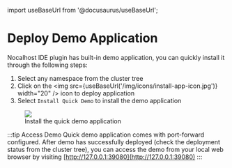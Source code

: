 import useBaseUrl from '@docusaurus/useBaseUrl';

# Deploy Demo Application

Nocalhost IDE plugin has built-in demo application, you can quickly install it through the following steps:

1. Select any namespace from the cluster tree
2. Click on the <img src={useBaseUrl('/img/icons/install-app-icon.jpg')} width="20" /> icon to deploy application
3. Select `Install Quick Demo` to install the demo application

<figure className="img-frame">
  <img className="gif-img" src={useBaseUrl('/img/opt/deploy-demo.gif')} />
  <figcaption>Install the quick demo application</figcaption>
</figure>

:::tip Access Demo
Quick demo application comes with port-forward configured. After demo has successfully deployed (check the deployment status from the cluster tree), you can access the demo from your local web browser by visiting [http://127.0.0.1:39080](http://127.0.0.1:39080) 
:::

